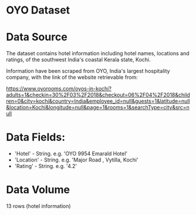 # OYO Dataset
# Data Source
The dataset contains hotel information including hotel names, locations and ratings, of the southwest India's coastal Kerala state, Kochi.

Information have been scraped from OYO, India's largest hospitality company, with the link of the website retrievable from:

https://www.oyorooms.com/oyos-in-kochi?adults=1&checkin=30%2F03%2F2018&checkout=06%2F04%2F2018&children=0&city=kochi&country=India&employee_id=null&guests=1&latitude=null&location=Kochi&longitude=null&page=1&rooms=1&searchType=city&src=null

# Data Fields:
- 'Hotel' - String. e.g. 'OYO 9954 Emarald Hotel'
- 'Location' - String. e.g. 'Major Road , Vytilla, Kochi'
- 'Rating' - String. e.g. '4.2'

# Data Volume
13 rows (hotel information)

